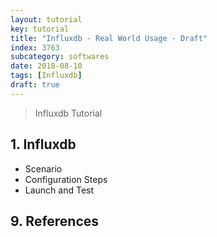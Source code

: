 ```yaml
---
layout: tutorial
key: tutorial
title: "Influxdb - Real World Usage - Draft"
index: 3763
subcategory: softwares
date: 2018-08-10
tags: [Influxdb]
draft: true
---
```


> Influxdb Tutorial

## 1. Influxdb
* Scenario
* Configuration Steps
* Launch and Test


## 9. References
